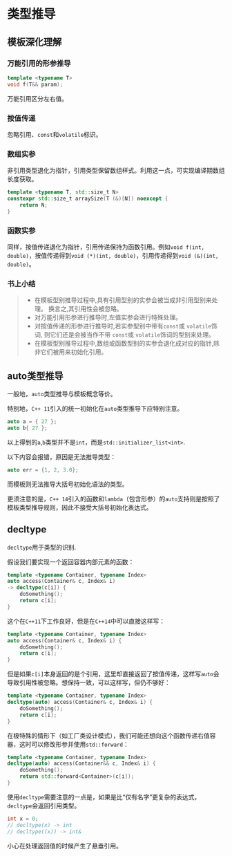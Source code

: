 # 类型推导

## 模板深化理解

### 万能引用的形参推导

```c++
template <typename T>
void f(T&& param);
```

万能引用区分左右值。

### 按值传递

忽略引用、`const`和`volatile`标识。

### 数组实参

非引用类型退化为指针，引用类型保留数组样式。利用这一点，可实现编译期数组长度获取。

```c++
template <typename T, std::size_t N>
constexpr std::size_t arraySize(T (&)[N]) noexcept {
    return N;
}
```

### 函数实参

同样，按值传递退化为指针，引用传递保持为函数引用。例如`void f(int, double)`，按值传递得到`void (*)(int, double)`，引用传递得到`void (&)(int, double)`。

### 书上小结

> - 在模板型别推导过程中,具有引用型别的实参会被当成非引用型别来处理。  换言之,其引用性会被忽略。
> -    对万能引用形参进行推导时,左值实参会进行特殊处理。
> -   对按值传递的形参进行推导时,若实参型别中带有`const`或 `volatile`饰词, 则它们还是会被当作不带 `const`或 `volatile`饰词的型别来处理。
> -    在模板型别推导过程中,数组或函数型别的实参会退化成对应的指针,除非它们被用来初始化引用。

## auto类型推导

一般地，`auto`类型推导与模板概念等价。

特别地，`C++ 11`引入的统一初始化在`auto`类型推导下应特别注意。

```c++
auto a = { 27 };
auto b{ 27 };
```

以上得到的`a`,`b`类型并不是`int`，而是`std::initializer_list<int>`.

以下内容会报错，原因是无法推导类型：

```c++
auto err = {1, 2, 3.0};
```

而模板则无法推导大括号初始化语法的类型。

更须注意的是，`C++ 14`引入的函数和`lambda`（包含形参）的`auto`支持则是按照了模板类型推导规则，因此不接受大括号初始化表达式。

## decltype

`decltype`用于类型的识别.

假设我们要实现一个返回容器内部元素的函数：

```c++
template <typename Container, typename Index>
auto access(Container& c, Index& i)
-> decltype(c[i]) {
    doSomething();
    return c[i];
}
```

这个在`C++11`下工作良好，但是在`C++14`中可以直接这样写：

```c++
template <typename Container, typename Index>
auto access(Container& c, Index& i) {
    doSomething();
    return c[i];
}
```

但是如果`c[i]`本身返回的是个引用，这里却直接返回了按值传递，这样写`auto`会导致引用性被忽略。想保持一致，可以这样写，但仍不够好：

```c++
template <typename Container, typename Index>
decltype(auto) access(Container& c, Index& i) {
    doSomething();
    return c[i];
}
```

在极特殊的情形下（如工厂类设计模式），我们可能还想向这个函数传递右值容器，这时可以修改形参并使用`std::forward`：

```c++
template <typename Container, typename Index>
decltype(auto) access(Container&& c, Index& i) {
    doSomething();
    return std::forward<Container>(c[i]);
}
```

使用`decltype`需要注意的一点是，如果是比“仅有名字”更复杂的表达式，`decltype`会返回引用类型。

```c++
int x = 0;
// decltype(x) -> int
// decltype((x)) -> int&	
```

小心在处理返回值的时候产生了悬垂引用。

